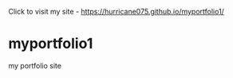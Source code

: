 Click to visit my site - https://hurricane075.github.io/myportfolio1/


# myportfolio1
my portfolio site
